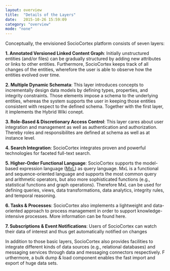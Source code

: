 ```yaml
---
layout: overview
title:  "Details of the Layers"
date:   2015-10-26 15:59:09
category: "overview"
mode: "none"
---
```


Conceptually, the envisioned SocioCortex platform consists of seven layers:

**1. Annotated Versioned Linked Content Graph**: Initially unstructured entities (and/or files) can be gradually structured by adding new attributes or links to other entities. 
Furthermore, SocioCortex keeps track of all changes of the entities, wherefore the user is able to observe how the entities evolved over time. 

**2. Multiple Dynamic Schemata**: This layer introduces concepts to incrementally design data models by defining types, properties, and integrity constraints. 
Those elements impose a schema to the underlying entities, whereas the system supports the user in keeping those entities consistent with respect to the defined schema. 
Together with the first layer, it implements the Hybrid Wiki conept.

**3. Role-Based & Discretionary Access Control**: This layer cares about user integration and management as well as authentication and authorization. 
Thereby roles and responsibilites are defined at schema as well as at instance level.

**4. Search Integration**: SocioCortex integrates proven and powerful technologies for faceted full-text search.

**5. Higher-Order Functional Language**: SocioCortex supports the model-based expression language ([MxL](https://wwwmatthes.in.tum.de/pages/xfokvh3melhh/Re14b-Type-Safety-in-EA-Model-Analysis)) as query language. 
MxL is a functional and sequence-oriented language and supports the most common query and arithmetic operators, but also more sophisticated functions (e.g., statistical functions and graph operations). 
Therefore MxL can be used for defining queries, views, data transformations, data analytics, integrity rules, and temporal reasoning.

**6. Tasks & Processes**: SocioCortex also implements a lightweight and data-oriented approach to process management in order to support knowledge-intensive processes. 
More information can be found here.

**7. Subscriptions & Event Notifications**: Users of SocioCortex can watch their data of interest and thus get automatically notified on changes

In addition to those basic layers, SocioCortex also provides facilities to integrate different kinds of data sources (e.g., relational databases) and messaging services through data and messaging connectors respectively. F
urthermore, a bulk dump & load component enables the fast import and export of huge data sets.
